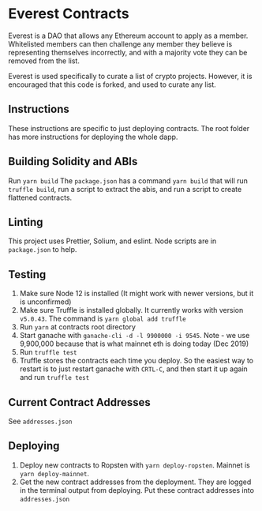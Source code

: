 # Everest Contracts
Everest is a DAO that allows any Ethereum account to apply as a member. Whitelisted members can
then challenge any member they believe is representing themselves incorrectly, and with a majority
vote they can be removed from the list. 

Everest is used specifically to curate a list of crypto projects. However, it is encouraged that
this code is forked, and used to curate any list. 

## Instructions
These instructions are specific to just deploying contracts. The root folder has more instructions
for deploying the whole dapp.

## Building Solidity and ABIs
Run `yarn build`
The `package.json` has a command `yarn build` that will run `truffle build`, run a script to 
extract the abis, and run a script to create flattened contracts.

## Linting
This project uses Prettier, Solium, and eslint. Node scripts are in `package.json`
to help.

## Testing
1. Make sure Node 12 is installed (It might work with newer versions, but it is unconfirmed)
2. Make sure Truffle is installed globally. It currently works with version `v5.0.43`. 
   The command is `yarn global add truffle`
3. Run `yarn` at contracts root directory
4. Start ganache with `ganache-cli -d -l 9900000 -i 9545`. Note - we use 9,900,000 because that is 
   what mainnet eth is doing today (Dec 2019)
5. Run `truffle test`
6. Truffle stores the contracts each time you deploy. So the easiest way to restart is to just
   restart ganache with `CRTL-C`, and then start it up again and run `truffle test`

## Current Contract Addresses
See `addresses.json`

## Deploying
1. Deploy new contracts to Ropsten with `yarn deploy-ropsten`. Mainnet is `yarn deploy-mainnet`.
2. Get the new contract addresses from the deployment. They are logged in the terminal
   output from deploying. Put these contract addresses into `addresses.json`
